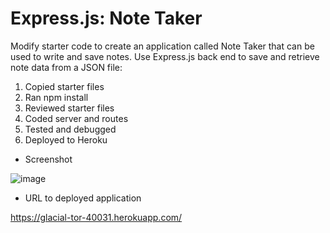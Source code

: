# Express.js: Note Taker

Modify starter code to create an application called Note Taker that can be used to write and save notes. Use Express.js back end to save and retrieve note data from a JSON file:

1. Copied starter files
1. Ran npm install
1. Reviewed starter files
1. Coded server and routes
1. Tested and debugged
1. Deployed to Heroku

- Screenshot

![image](https://user-images.githubusercontent.com/60651145/194150284-28d10031-1a01-4234-bdff-807d444aa46c.png)

- URL to deployed application

https://glacial-tor-40031.herokuapp.com/
